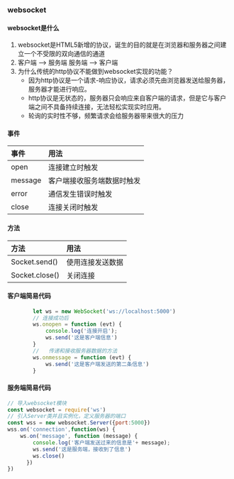 ### websocket
#### websocket是什么
1. websocket是HTML5新增的协议，诞生的目的就是在浏览器和服务器之间建立一个不受限的双向通信的通道
2. 客户端  -->  服务端  服务端 --> 客户端
3. 为什么传统的http协议不能做到websocket实现的功能？
    - 因为http协议是一个请求-响应协议，请求必须先由浏览器发送给服务器，服务器才能进行响应。
    - http协议是无状态的，服务器只会响应来自客户端的请求，但是它与客户端之间不具备持续连接，无法轻松实现实时应用。
    - 轮询的实时性不够，频繁请求会给服务器带来很大的压力
#### 事件
| 事件 | 用法 |
| :--- | :--- |
|   open   |    连接建立时触发  |
|   message |   客户端接收服务端数据时触发  |
|   error   |   通信发生错误时触发  |
|   close   |   连接关闭时触发  |

#### 方法
| 方法 | 用法 |
| :--- | :--- |
|   Socket.send()   |    使用连接发送数据  |
|   Socket.close() |   关闭连接  |

#### 客户端简易代码
```js
        let ws = new WebSocket('ws://localhost:5000')
        // 连接成功后
        ws.onopen = function (evt) {
            console.log('连接开启');
            ws.send('这是客户端信息')
        }
        //   传递和接收服务器数据的方法
        ws.onmessage = function (evt) {
            ws.send('这是客户端发送的第二条信息')
        }
```

#### 服务端简易代码
```js
// 导入websocket模块
const websocket = require('ws')
// 引入Server类并且实例化，定义服务器的端口
const wss = new websocket.Server({port:5000})
wss.on('connection',function(ws) {
    ws.on('message', function (message) {
        console.log('客户端发送过来的信息是'+ message);
        ws.send('这是服务端，接收到了信息')
        ws.close()
      })
})

```